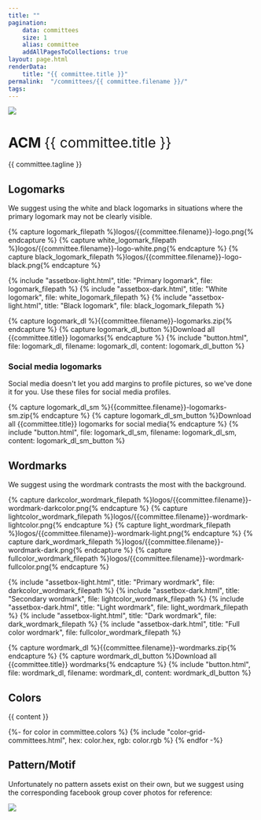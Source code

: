 ```yaml
---
title: ""
pagination:
    data: committees
    size: 1
    alias: committee
    addAllPagesToCollections: true
layout: page.html
renderData:
    title: "{{ committee.title }}"
permalink:  "/committees/{{ committee.filename }}/"
tags: 
---
```


<div>
  <div class="committee-container committee-title">
      <div class="committee-logo">
        <img src="{{ site.baseurl }}/assets/logos/{{ committee.filename }}-logo.png">
      </div>
      <div class="committee-description">
        <h1> ACM
          <span style="color: #{{ committee.hex }}; font-weight:400">{{ committee.title }}</span>
        </h1>
        <p> {{ committee.tagline }} </p>
      </div>
  </div>

  <h2>Logomarks</h2>
  <p>We suggest using the white and black logomarks in situations where the primary logomark may not be clearly visible.</p>
  {% capture logomark_filepath %}logos/{{committee.filename}}-logo.png{% endcapture %}
  {% capture white_logomark_filepath %}logos/{{committee.filename}}-logo-white.png{% endcapture %}
  {% capture black_logomark_filepath %}logos/{{committee.filename}}-logo-black.png{% endcapture %}

  {% include "assetbox-light.html", title: "Primary logomark", file: logomark_filepath %}
  {% include "assetbox-dark.html", title: "White logomark", file: white_logomark_filepath %}
  {% include "assetbox-light.html", title: "Black logomark", file: black_logomark_filepath %}

  {% capture logomark_dl %}{{committee.filename}}-logomarks.zip{% endcapture %}
  {% capture logomark_dl_button %}Download all {{committee.title}} logomarks{% endcapture %}
  {% include "button.html", file: logomark_dl, filename: logomark_dl, content: logomark_dl_button %}
  
  <h3>Social media logomarks</h3>
  <p>Social media doesn't let you add margins to profile pictures, so we've done it for you. Use these files for social media profiles.</p>
  {% capture logomark_dl_sm %}{{committee.filename}}-logomarks-sm.zip{% endcapture %}
  {% capture logomark_dl_sm_button %}Download all {{committee.title}} logomarks for social media{% endcapture %}
  {% include "button.html", file: logomark_dl_sm, filename: logomark_dl_sm, content: logomark_dl_sm_button %}
  

  <h2>Wordmarks</h2>
  <p>We suggest using the wordmark contrasts the most with the background.</p>
  {% capture darkcolor_wordmark_filepath %}logos/{{committee.filename}}-wordmark-darkcolor.png{% endcapture %} 
  {% capture lightcolor_wordmark_filepath %}logos/{{committee.filename}}-wordmark-lightcolor.png{% endcapture %}
  {% capture light_wordmark_filepath %}logos/{{committee.filename}}-wordmark-light.png{% endcapture %}
  {% capture dark_wordmark_filepath %}logos/{{committee.filename}}-wordmark-dark.png{% endcapture %}
  {% capture fullcolor_wordmark_filepath %}logos/{{committee.filename}}-wordmark-fullcolor.png{% endcapture %}
  
  {% include "assetbox-light.html", title: "Primary wordmark", file: darkcolor_wordmark_filepath %}
  {% include "assetbox-dark.html", title: "Secondary wordmark", file: lightcolor_wordmark_filepath %}
  {% include "assetbox-dark.html", title: "Light wordmark", file: light_wordmark_filepath %}
  {% include "assetbox-light.html", title: "Dark wordmark", file: dark_wordmark_filepath %}
  {% include "assetbox-dark.html", title: "Full color wordmark", file: fullcolor_wordmark_filepath %}

  {% capture wordmark_dl %}{{committee.filename}}-wordmarks.zip{% endcapture %}
  {% capture wordmark_dl_button %}Download all {{committee.title}} wordmarks{% endcapture %}
  {% include "button.html", file: wordmark_dl, filename: wordmark_dl, content: wordmark_dl_button %}

  <h2>Colors</h2>
  {{ content }}

  {%- for color in committee.colors %}
  {% include "color-grid-committees.html", hex: color.hex, rgb: color.rgb %}
  {% endfor -%}

  <h2>Pattern/Motif</h2>
  <p>Unfortunately no pattern assets exist on their own, but we suggest using the corresponding facebook group cover photos for reference:</p>
  <img class="image-full-width" src="{{ site.baseurl }}/assets/logos/{{ committee.filename }}-coverphoto.png">
</div>
